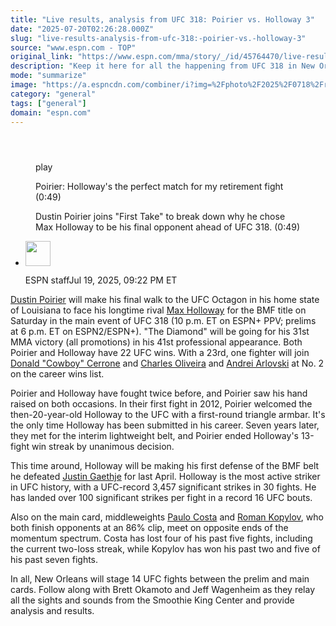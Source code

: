 ```yaml
---
title: "Live results, analysis from UFC 318: Poirier vs. Holloway 3"
date: "2025-07-20T02:26:28.000Z"
slug: "live-results-analysis-from-ufc-318:-poirier-vs.-holloway-3"
source: "www.espn.com - TOP"
original_link: "https://www.espn.com/mma/story/_/id/45764470/live-results-analysis-poirier-vs-holloway-3"
description: "Keep it here for all the happening from UFC 318 in New Orleans."
mode: "summarize"
image: "https://a.espncdn.com/combiner/i?img=%2Fphoto%2F2025%2F0718%2Fr1520566_1296x729_16%2D9.jpg"
category: "general"
tags: ["general"]
domain: "espn.com"
---
```

<div id="readability-page-1" class="page"><section id="article-feed" data-behavior="author_overlay article_header_news_feed_item_meta article_legal_footer"><article data-id="45764470" data-behavior="story_scroll story_progress iframe" data-src="/mma/story/_/id/45764470/live-results-analysis-poirier-vs-holloway-3"><div><header></header><figure data-video="watch,640,360,45754255" data-cerebro-id="6877cbc1f2f39a66116e11d2" data-title="Poirier: Holloway's the perfect match for my retirement fight" data-source="espn" data-contributing-partner="wsc"><div><picture><source srcset="https://a.espncdn.com/combiner/i?img=%2Fmedia%2Fmotion%2F2025%2F0716%2F483f48cddeaa42c9b96ab758f144ff72736%2F483f48cddeaa42c9b96ab758f144ff72736.jpg&amp;w=943&amp;h=530&amp;cquality=80&amp;format=jpg" media="(min-width: 376px)"><source srcset="https://a.espncdn.com/combiner/i?img=%2Fmedia%2Fmotion%2F2025%2F0716%2F483f48cddeaa42c9b96ab758f144ff72736%2F483f48cddeaa42c9b96ab758f144ff72736.jpg&amp;w=375&amp;cquality=80, https://a.espncdn.com/combiner/i?img=%2Fmedia%2Fmotion%2F2025%2F0716%2F483f48cddeaa42c9b96ab758f144ff72736%2F483f48cddeaa42c9b96ab758f144ff72736.jpg&amp;w=750&amp;cquality=40&amp;format=jpg 2x" media="(max-width: 375px)"></picture><p><span data-id="45754255">play</span></p></div><figcaption><div><p><span>Poirier: Holloway's the perfect match for my retirement fight (0:49)</span></p><p>Dustin Poirier joins "First Take" to break down why he chose Max Holloway to be his final opponent ahead of UFC 318. (0:49)</p></div></figcaption></figure><div><div><ul><li><p><img src="https://a.espncdn.com/combiner/i?img=/i/columnists/espn_generic_m.jpg&amp;h=80&amp;w=80&amp;scale=crop" alt="" width="40" height="40"></p><p>ESPN staff<span>Jul 19, 2025, 09:22 PM ET</span></p></li></ul></div><p><a data-player-guid="d2f9674e-3717-5a71-8681-95fd39f91d46" href="https://www.espn.com/mma/fighter/_/id/2506549/dustin-poirier">Dustin Poirier</a> will make his final walk to the UFC Octagon in his home state of Louisiana to face his longtime rival <a data-player-guid="7e45261b-2ad6-dd5a-d2b8-c1056ad16e5f" href="https://www.espn.com/mma/fighter/_/id/2614933/max-holloway">Max Holloway</a> for the BMF title on Saturday in the main event of UFC 318 (10 p.m. ET on ESPN+ PPV; prelims at 6 p.m. ET on ESPN2/ESPN+). "The Diamond" will be going for his 31st MMA victory (all promotions) in his 41st professional appearance. Both Poirier and Holloway have 22 UFC wins. With a 23rd, one fighter will join <a data-player-guid="cc9b64ce-d549-13bb-96c0-d061f057b830" href="https://www.espn.com/mma/fighter/_/id/2479918/donald-cerrone">Donald "Cowboy" Cerrone</a> and <a data-player-guid="8989cfe6-e393-a834-a54b-9de5d5a26e44" href="https://www.espn.com/mma/fighter/_/id/2504169/charles-oliveira">Charles Oliveira</a> and <a data-player-guid="964a4f1c-b98f-740e-ef91-b7f4d0f2e854" href="https://www.espn.com/mma/fighter/_/id/2354269/andrei-arlovski">Andrei Arlovski</a> at No. 2 on the career wins list.</p><p>Poirier and Holloway have fought twice before, and Poirier saw his hand raised on both occasions. In their first fight in 2012, Poirier welcomed the then-20-year-old Holloway to the UFC with a first-round triangle armbar. It's the only time Holloway has been submitted in his career. Seven years later, they met for the interim lightweight belt, and Poirier ended Holloway's 13-fight win streak by unanimous decision.</p><p>This time around, Holloway will be making his first defense of the BMF belt he defeated <a data-player-guid="9eafa488-d359-4697-8978-d93ec761b4cf" href="https://www.espn.com/mma/fighter/_/id/3022345/justin-gaethje">Justin Gaethje</a> for last April. Holloway is the most active striker in UFC history, with a UFC-record 3,457 significant strikes in 30 fights. He has landed over 100 significant strikes per fight in a record 16 UFC bouts.</p><p>Also on the main card, middleweights <a data-player-guid="d1996f3e-6feb-6558-f478-a08a6d15917c" href="https://www.espn.com/mma/fighter/_/id/4080826/paulo-costa">Paulo Costa</a> and <a data-player-guid="0180f755-bea6-22fd-2788-2ce490a578da" href="https://www.espn.com/mma/fighter/_/id/4300149/roman-kopylov">Roman Kopylov</a>, who both finish opponents at an 86% clip, meet on opposite ends of the momentum spectrum. Costa has lost four of his past five fights, including the current two-loss streak, while Kopylov has won his past two and five of his past seven fights.</p><p>In all, New Orleans will stage 14 UFC fights between the prelim and main cards. Follow along with Brett Okamoto and Jeff Wagenheim as they relay all the sights and sounds from the Smoothie King Center and provide analysis and results.</p>
</div></div></article></section></div>